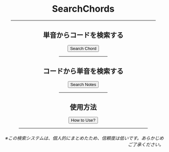 <html lang="ja">
  <head>
    <meta charset="UTF-8">
  </head>
  <body>
    <div align="center">
      <h1>SearchChords</h1>
      <hr size="2" width="90%" align="center" color="blue">
      <h2>単音からコードを検索する</h2>
      <input type="button" value="Search Chord" onClick="./FromSolo.html">
      <hr size="2" width="30%" align="center" color="grey">
      <h2>コードから単音を検索する</h2>
      <input type="submit" value="Search Notes" onClick="history.back()">
      <hr size="2" width="30%" align="center" color="grey">
      <h2>使用方法</h2>
      <input type="submit" value="How to Use?" onClick="history.back()">
      <hr size="2" width="80%" align="center" color="orange">
      <h6 align="right">※この検索システムは、個人的にまとめたため、信頼度は低いです。あらかじめご了承ください。</h6>
    </div>
  </body>
</html>
